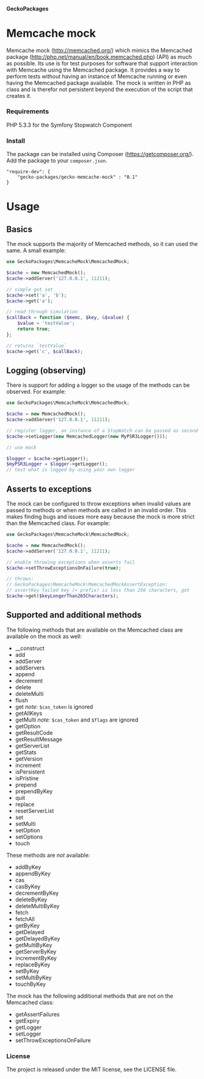 #### GeckoPackages

# Memcache mock

Memcache mock (http://memcached.org/) which mimics the Memcached package (http://php.net/manual/en/book.memcached.php) (API) as much as possible.
Its use is for test purposes for software that support interaction with Memcache using the Memcached package.
It provides a way to perform tests without having an instance of Memcache running or even having the Memcached package available.
The mock is written in PHP as class and is therefor not persistent beyond the execution of the script that creates it.

### Requirements

PHP 5.3.3 for the Symfony Stopwatch Component

### Install

The package can be installed using Composer (https://getcomposer.org/).
Add the package to your `composer.json`.

```
"require-dev": {
    "gecko-packages/gecko-memcache-mock" : "0.1"
}
```

# Usage

## Basics

The mock supports the majority of Memcached methods, so it can used the same.
A small example:

```php
use GeckoPackages\MemcacheMock\MemcachedMock;

$cache = new MemcachedMock();
$cache->addServer('127.0.0.1', 11211);

// simple get set
$cache->set('a', 'b');
$cache->get('a');

// read through simulation
$callBack = function ($memc, $key, &$value) {
    $value = 'testValue';
    return true;
};

// returns `testValue`
$cache->get('c', $callBack);
```

## Logging (observing)

There is support for adding a logger so the usage of the methods can be observed.
For example:

```php
use GeckoPackages\MemcacheMock\MemcachedMock;

$cache = new MemcachedMock();
$cache->addServer('127.0.0.1', 11211);

// register logger, an instance of a StopWatch can be passed as second argument
$cache->setLogger(new MemcachedLogger(new MyPSR3Logger()));

// use mock

$logger = $cache->getLogger();
$myPSR3Logger = $logger->getLogger();
// test what is logged by using your own logger
```

## Asserts to exceptions

The mock can be configured to throw exceptions when invalid values are passed to methods or
when methods are called in an invalid order.
This makes finding bugs and issues more easy because the mock is more strict than the Memcached class.
For example:

```php
use GeckoPackages\MemcacheMock\MemcachedMock;

$cache = new MemcachedMock();
$cache->addServer('127.0.0.1', 11211);

// enable throwing exceptions when asserts fail
$cache->setThrowExceptionsOnFailure(true);

// throws:
// GeckoPackages\MemcacheMock\MemcachedMockAssertException:
// assertKey failed key (+ prefix) is less than 256 characters, got
$cache->get($keyLongerThan265Characters);

```

## Supported and additional methods

The following methods that are available on the Memcached class are available on the mock as well:
* __construct
* add
* addServer
* addServers
* append
* decrement
* delete
* deleteMulti
* flush
* get *note:* `$cas_token` is ignored
* getAllKeys
* getMulti *note:* `$cas_token` and `$flags` are ignored
* getOption
* getResultCode
* getResultMessage
* getServerList
* getStats
* getVersion
* increment
* isPersistent
* isPristine
* prepend
* prependByKey
* quit
* replace
* resetServerList
* set
* setMulti
* setOption
* setOptions
* touch

These methods are _not_ available:
* addByKey
* appendByKey
* cas
* casByKey
* decrementByKey
* deleteByKey
* deleteMultiByKey
* fetch
* fetchAll
* getByKey
* getDelayed
* getDelayedByKey
* getMultiByKey
* getServerByKey
* incrementByKey
* replaceByKey
* setByKey
* setMultiByKey
* touchByKey

The mock has the following additional methods that are not on the Memcached class:
* getAssertFailures
* getExpiry
* getLogger
* setLogger
* setThrowExceptionsOnFailure

### License

The project is released under the MIT license, see the LICENSE file.

